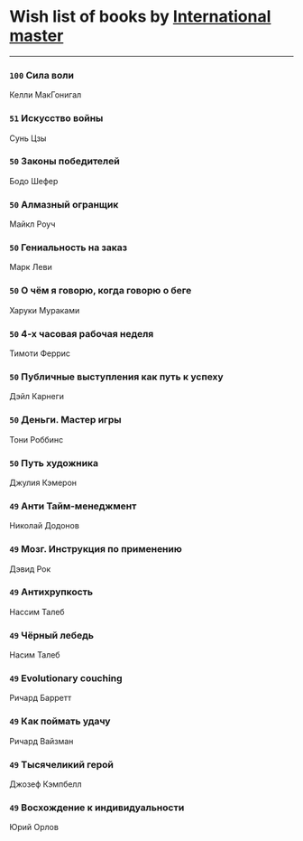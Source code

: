 # Wish list of books by [International master](http://vk.com/id74140988)
---

### `100` Сила воли
Келли МакГонигал

### `51` Искусство войны
Сунь Цзы

### `50` Законы победителей
Бодо Шефер

### `50` Алмазный огранщик
Майкл Роуч

### `50` Гениальность на заказ
Марк Леви

### `50` О чём я говорю, когда говорю о беге
Харуки Мураками

### `50` 4-х часовая рабочая неделя
Тимоти Феррис

### `50` Публичные выступления как путь к успеху
Дэйл Карнеги

### `50` Деньги. Мастер игры
Тони Роббинс

### `50` Путь художника
Джулия Кэмерон

### `49` Анти Тайм-менеджмент
Николай Додонов

### `49` Мозг. Инструкция по применению
Дэвид Рок

### `49` Антихрупкость
Нассим Талеб

### `49` Чёрный лебедь
Насим Талеб

### `49` Evolutionary couching
Ричард Барретт

### `49` Как поймать удачу
Ричард Вайзман

### `49` Тысячеликий герой
Джозеф Кэмпбелл

### `49` Восхождение к индивидуальности
Юрий Орлов

